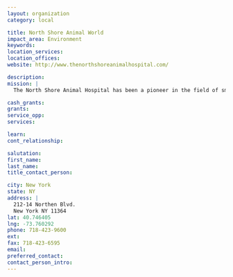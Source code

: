 ```yaml
---
layout: organization
category: local

title: North Shore Animal World
impact_area: Environment
keywords: 
location_services: 
location_offices: 
website: http://www.thenorthshoreanimalhospital.com/

description: 
mission: |
  The North Shore Animal Hospital has been a pioneer in the field of small animal veterinary care, serving Bayside, Flushing, Whitestone and the greater Queens NY area for over 65 years.

cash_grants: 
grants: 
service_opp: 
services: 

learn: 
cont_relationship: 

salutation: 
first_name: 
last_name: 
title_contact_person: 

city: New York
state: NY
address: |
  212-14 Northen Blvd.  
  New York NY 11364
lat: 40.746405
lng: -73.760292
phone: 718-423-9600
ext: 
fax: 718-423-6595
email: 
preferred_contact: 
contact_person_intro: 
---
```

